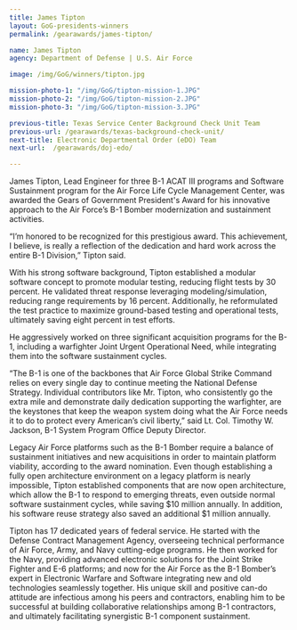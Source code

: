 ```yaml
---
title: James Tipton
layout: GoG-presidents-winners
permalink: /gearawards/james-tipton/

name: James Tipton
agency: Department of Defense | U.S. Air Force

image: /img/GoG/winners/tipton.jpg

mission-photo-1: "/img/GoG/tipton-mission-1.JPG"
mission-photo-2: "/img/GoG/tipton-mission-2.JPG"
mission-photo-3: "/img/GoG/tipton-mission-3.JPG"

previous-title: Texas Service Center Background Check Unit Team
previous-url: /gearawards/texas-background-check-unit/
next-title: Electronic Departmental Order (eDO) Team
next-url:  /gearawards/doj-edo/

---
```

James Tipton, Lead Engineer for three B-1 ACAT III programs and Software Sustainment program for the Air Force Life Cycle Management Center, was awarded the Gears of Government President's Award for his innovative approach to the Air Force’s B-1 Bomber modernization and sustainment activities.  

<div class="testimonial-blockquote">
  <p>“I’m honored to be recognized for this prestigious award.  This achievement, I believe, is really a reflection of the dedication and hard work across the entire B-1 Division,” Tipton said.   </p>
</div>   

With his strong software background, Tipton established a modular software concept to promote modular testing, reducing flight tests by 30 percent. He validated threat response leveraging modeling/simulation, reducing range requirements by 16 percent. Additionally, he reformulated the test practice to maximize ground-based testing and operational tests, ultimately saving eight percent in test efforts.

He aggressively worked on three significant acquisition programs for the B-1, including a warfighter Joint Urgent Operational Need, while integrating them into the software sustainment cycles.  

“The B-1 is one of the backbones that Air Force Global Strike Command relies on every single day to continue meeting the National Defense Strategy.  Individual contributors like Mr. Tipton, who consistently go the extra mile and demonstrate daily dedication supporting the warfighter, are the keystones that keep the weapon system doing what the Air Force needs it to do to protect every American’s civil liberty,” said Lt. Col. Timothy W. Jackson, B-1 System Program Office Deputy Director.

Legacy Air Force platforms such as the B-1 Bomber require a balance of sustainment initiatives and new acquisitions in order to maintain platform viability, according to the award nomination.  Even though establishing a fully open architecture environment on a legacy platform is nearly impossible, Tipton established components that are now open architecture, which allow the B-1 to respond to emerging threats, even outside normal software sustainment cycles, while saving $10 million annually. In addition,  his software reuse strategy also saved an additional $1 million annually.

Tipton has 17 dedicated years of federal service.  He started with the Defense Contract Management Agency, overseeing technical performance of Air Force, Army, and Navy cutting-edge programs.  He then worked for the Navy, providing advanced electronic solutions for the Joint Strike Fighter and E-6 platforms; and now for the Air Force as the B-1 Bomber’s expert in Electronic Warfare and Software integrating new and old technologies seamlessly together.  His unique skill and positive can-do attitude are infectious among his peers and contractors, enabling him to be successful at building collaborative relationships among B-1 contractors, and ultimately facilitating synergistic B-1 component sustainment.
